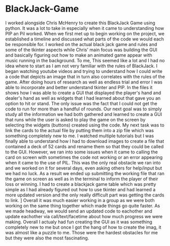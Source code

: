 # BlackJack-Game
I worked alongside Chris McHenry to create this BlackJack Game using python. It was a lot to take in especially when it came to understanding how PIP an Pil worked. When we first met up to begin working on the project, we established a timeline and discussed what parts of the code we would each be responsible for. I worked on the actual black jack game and rules and some of the tkinter aspects while Chris' main focus was building the GUI and basically figuring out how to make an animated game appear with music running in the background. To me, This seemed like a lot and I had no idea where to start as I am not very familiar with the rules of BlackJack. I began watching youtube videos and trying to understand how I could write a code that depicts an image that in turn also correlates with the rules of the game. After doing hours of research as well as endless trial and error I was able to incorporate and better understand tkinter and PIP. In the files it shows how I was able to create a GUI that displayed the player's hand and dealer's hand as well as widgets that I had learned about that gave you an option to hit or stand. The only issue was the fact that I could not get the code to run for more than a handful of rounds. Our next goal was to simply study all the information we had both gathered and learned to create a GUI that runs while the user is asked to play the game on the screen by selecting the widgets (buttons) created using the code. My next task was to link the cards to the actual file by putting them into a zip file which was something completely new to me. I watched multiple tutorials but I was finally able to understand how I had to download images to create a file that contained a deck of 52 cards and rename them so that they could be called to the GUI. However, we ran into some issues when it came to calling the card on screen with sometimes the code not working or an error appearing when it came to the use of PIL. This was the only real obstacle we ran into and we worked on it for several days, even asking others for help/input but we had no luck. As a result we ended up submitting the working file that ran the game on screen as well as in the terminal to inform the player of their loss or winning. I had to create a blackjack game table which was pretty simple as I had already figured out how to use tkinter and had learned a more updated version and the only really difficult part was getting the cards to link. ] Overall it was much easier working in a group as we were both working on the same thing together which made things go quite faster. As we made headway, we would send an updated code to eachother and update eachother via call/text/facetime about how much progress we were making. Overall I actualy had fun creating the GUI as it was something completely new to me but once I got the hang of how to create the imag, it was almost like a puzzle to me. Those were the hardest obstacles for me but they were also the most fascinating.
